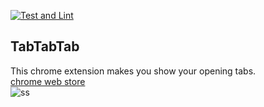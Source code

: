 [![Test and Lint](https://github.com/okaryo/TabTabTab/actions/workflows/test-and-lint.yml/badge.svg)](https://github.com/okaryo/TabTabTab/actions/workflows/test-and-lint.yml)

## TabTabTab

This chrome extension makes you show your opening tabs.  
[chrome web store](https://chrome.google.com/webstore/detail/tabtabtab/hfmnidllojimehmfjkclnadpebibhgoi)  
![ss](https://user-images.githubusercontent.com/44517313/76976560-7a2cc300-6977-11ea-94ca-caa8690918ae.png)
